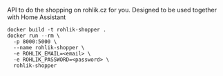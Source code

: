 API to do the shopping on rohlik.cz for you. Designed to be used together with Home Assistant

```shell
docker build -t rohlik-shopper .
docker run --rm \
  -p 8000:5000 \
  --name rohlik-shopper \
  -e ROHLIK_EMAIL=<email> \
  -e ROHLIK_PASSWORD=<password> \
  rohlik-shopper
```
